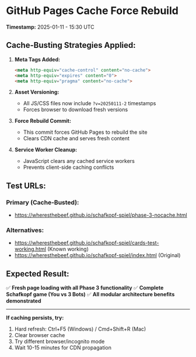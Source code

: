 # GitHub Pages Cache Force Rebuild

**Timestamp:** 2025-01-11 - 15:30 UTC

## Cache-Busting Strategies Applied:

1. **Meta Tags Added:**
   ```html
   <meta http-equiv="cache-control" content="no-cache">
   <meta http-equiv="expires" content="0">
   <meta http-equiv="pragma" content="no-cache">
   ```

2. **Asset Versioning:**
   - All JS/CSS files now include `?v=20250111-2` timestamps
   - Forces browser to download fresh versions

3. **Force Rebuild Commit:**
   - This commit forces GitHub Pages to rebuild the site
   - Clears CDN cache and serves fresh content

4. **Service Worker Cleanup:**
   - JavaScript clears any cached service workers
   - Prevents client-side caching conflicts

## Test URLs:

### Primary (Cache-Busted):
- https://wheresthebeef.github.io/schafkopf-spiel/phase-3-nocache.html

### Alternatives:
- https://wheresthebeef.github.io/schafkopf-spiel/cards-test-working.html (Known working)
- https://wheresthebeef.github.io/schafkopf-spiel/index.html (Original)

## Expected Result:

✅ **Fresh page loading with all Phase 3 functionality**
✅ **Complete Schafkopf game (You vs 3 Bots)**
✅ **All modular architecture benefits demonstrated**

---

**If caching persists, try:**
1. Hard refresh: Ctrl+F5 (Windows) / Cmd+Shift+R (Mac)
2. Clear browser cache
3. Try different browser/incognito mode
4. Wait 10-15 minutes for CDN propagation